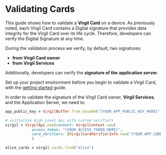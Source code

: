 # Validating Cards

This guide shows how to validate a **Virgil Card** on a device. As previously noted, each Virgil Card contains a Digital signature that provides data integrity for the Virgil Card over its life cycle. Therefore, developers can verify the Digital Signature at any time.

During the validation process we verify, by default, two signatures:
- **from Virgil Card owner**
- **from Virgil Services**

Additionally, developers can verify the **signature of the application server**.

Set up your project environment before you begin to validate a Virgil Card, with the [getting started](/docs/guides/configuration/client.md) guide.

In order to validate the signature of the Virgil Card owner, **Virgil Services**, and the Application Server, we need to:

```ruby
app_public_key = VirgilBuffer.from_base64("[YOUR_APP_PUBLIC_KEY_HERE]")

# initialize High Level Api with custom verifiers
virgil = VirgilApi.new(context: VirgilContext.new(
            access_token: "[YOUR_ACCESS_TOKEN_HERE]",
            card_verifiers: [VirgilCardVerifierInfo.new("[YOUR_APP_CARD_ID_HERE]", app_public_key)])
            )

alice_cards = virgil.cards.find("alice")                                                                
```
